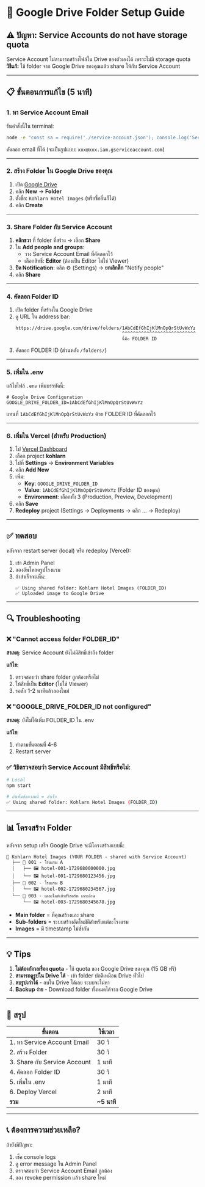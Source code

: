 # 🔧 Google Drive Folder Setup Guide

## ⚠️ ปัญหา: Service Accounts do not have storage quota

Service Account ไม่สามารถสร้างไฟล์ใน Drive ของตัวเองได้ เพราะไม่มี storage quota  
**วิธีแก้:** ใช้ folder จาก Google Drive ของคุณแล้ว share ให้กับ Service Account

---

## 📋 ขั้นตอนการแก้ไข (5 นาที)

### 1. หา Service Account Email
รันคำสั่งนี้ใน terminal:
```bash
node -e "const sa = require('./service-account.json'); console.log('Service Account Email:', sa.client_email);"
```

คัดลอก email ที่ได้ (จะเป็นรูปแบบ: `xxx@xxx.iam.gserviceaccount.com`)

---

### 2. สร้าง Folder ใน Google Drive ของคุณ

1. เปิด [Google Drive](https://drive.google.com)
2. คลิก **New** → **Folder**
3. ตั้งชื่อ: `Kohlarn Hotel Images` (หรือชื่ออื่นก็ได้)
4. คลิก **Create**

---

### 3. Share Folder กับ Service Account

1. **คลิกขวา** ที่ folder ที่สร้าง → เลือก **Share**
2. ใน **Add people and groups**:
   - วาง Service Account Email ที่คัดลอกไว้
   - เลือกสิทธิ์: **Editor** (ต้องเป็น Editor ไม่ใช่ Viewer)
3. **ปิด Notification**: คลิก ⚙️ (Settings) → **ยกเลิกติ๊ก** "Notify people"
4. คลิก **Share**

---

### 4. คัดลอก Folder ID

1. เปิด folder ที่สร้างใน Google Drive
2. ดู URL ใน address bar:
   ```
   https://drive.google.com/drive/folders/1AbCdEfGhIjKlMnOpQrStUvWxYz
                                          ^^^^^^^^^^^^^^^^^^^^^^^^^^^
                                          นี่คือ FOLDER ID
   ```
3. คัดลอก FOLDER ID (ส่วนหลัง `/folders/`)

---

### 5. เพิ่มใน .env

แก้ไขไฟล์ `.env` เพิ่มบรรทัดนี้:

```env
# Google Drive Configuration
GOOGLE_DRIVE_FOLDER_ID=1AbCdEfGhIjKlMnOpQrStUvWxYz
```

แทนที่ `1AbCdEfGhIjKlMnOpQrStUvWxYz` ด้วย FOLDER ID ที่คัดลอกไว้

---

### 6. เพิ่มใน Vercel (สำหรับ Production)

1. ไป [Vercel Dashboard](https://vercel.com)
2. เลือก project **kohlarn**
3. ไปที่ **Settings** → **Environment Variables**
4. คลิก **Add New**
5. เพิ่ม:
   - **Key**: `GOOGLE_DRIVE_FOLDER_ID`
   - **Value**: `1AbCdEfGhIjKlMnOpQrStUvWxYz` (Folder ID ของคุณ)
   - **Environment**: เลือกทั้ง 3 (Production, Preview, Development)
6. คลิก **Save**
7. **Redeploy** project (Settings → Deployments → คลิก ... → Redeploy)

---

## ✅ ทดสอบ

หลังจาก restart server (local) หรือ redeploy (Vercel):

1. เข้า Admin Panel
2. ลองอัพโหลดรูปโรงแรม
3. ถ้าสำเร็จจะเห็น:
   ```
   ✅ Using shared folder: Kohlarn Hotel Images (FOLDER_ID)
   ✅ Uploaded image to Google Drive
   ```

---

## 🔍 Troubleshooting

### ❌ "Cannot access folder FOLDER_ID"
**สาเหตุ:** Service Account ยังไม่มีสิทธิ์เข้าถึง folder

**แก้ไข:**
1. ตรวจสอบว่า share folder ถูกต้องหรือไม่
2. ให้สิทธิ์เป็น **Editor** (ไม่ใช่ Viewer)
3. รอสัก 1-2 นาทีแล้วลองใหม่

### ❌ "GOOGLE_DRIVE_FOLDER_ID not configured"
**สาเหตุ:** ยังไม่ได้เพิ่ม FOLDER_ID ใน .env

**แก้ไข:**
1. ทำตามขั้นตอนที่ 4-6
2. Restart server

### ✅ วิธีตรวจสอบว่า Service Account มีสิทธิ์หรือไม่:
```bash
# Local
npm start

# ถ้าเห็นข้อความนี้ = สำเร็จ
✅ Using shared folder: Kohlarn Hotel Images (FOLDER_ID)
```

---

## 📊 โครงสร้าง Folder

หลังจาก setup เสร็จ Google Drive จะมีโครงสร้างแบบนี้:

```
📁 Kohlarn Hotel Images (YOUR FOLDER - shared with Service Account)
  ├── 📁 001 - โรงแรม A
  │   ├── 🖼️ hotel-001-1729680000000.jpg
  │   └── 🖼️ hotel-001-1729680123456.jpg
  ├── 📁 002 - โรงแรม B
  │   └── 🖼️ hotel-002-1729680234567.jpg
  └── 📁 003 - เดอะไลท์เฮ้าส์รีสอร์ท เกาะล้าน
      └── 🖼️ hotel-003-1729680345678.jpg
```

- **Main folder** = ที่คุณสร้างและ share
- **Sub-folders** = ระบบสร้างอัตโนมัติสำหรับแต่ละโรงแรม
- **Images** = มี timestamp ไม่ซ้ำกัน

---

## 💡 Tips

1. **ไม่ต้องกังวลเรื่อง quota** - ใช้ quota ของ Google Drive ของคุณ (15 GB ฟรี)
2. **สามารถดูรูปใน Drive ได้** - เข้า folder ปกติเหมือน Drive ทั่วไป
3. **ลบรูปเก่าได้** - ลบใน Drive ได้เลย ระบบจะไม่หา
4. **Backup ง่าย** - Download folder ทั้งหมดได้จาก Google Drive

---

## 🎯 สรุป

| ขั้นตอน | ใช้เวลา |
|---------|---------|
| 1. หา Service Account Email | 30 วิ |
| 2. สร้าง Folder | 30 วิ |
| 3. Share กับ Service Account | 1 นาที |
| 4. คัดลอก Folder ID | 30 วิ |
| 5. เพิ่มใน .env | 1 นาที |
| 6. Deploy Vercel | 2 นาที |
| **รวม** | **~5 นาที** |

---

## 📞 ต้องการความช่วยเหลือ?

ถ้ายังมีปัญหา:
1. เช็ค console logs
2. ดู error message ใน Admin Panel
3. ตรวจสอบว่า Service Account Email ถูกต้อง
4. ลอง revoke permission แล้ว share ใหม่

